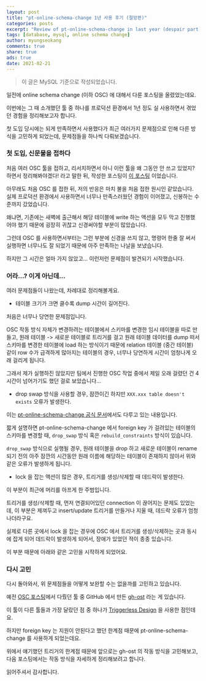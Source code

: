 ```yaml
---
layout: post
title: "pt-online-schema-change 1년 사용 후기 (절망편)"
categories: posts
excerpt: "Review of pt-online-schema-change in last year (despair part)"
tags: [database, mysql, online schema change]
author: myungseokang
comments: true
share: true
ads: true
date: 2021-02-21
---
```


> 이 글은 MySQL 기준으로 작성되었습니다.

일전에 online schema change (이하 OSC) 에 대해서 다룬 포스팅을 올렸었는데요.

이번에는 그 때 소개했던 툴 중 하나를 프로덕션 환경에서 1년 정도 실 사용하면서 겪었던 경험을 정리해보고자 합니다.

첫 도입 당시에는 되게 만족하면서 사용했다가 최근 여러가지 문제점으로 인해 다른 방식을 고민하게 되었는데, 문제점들을 하나씩 다뤄보겠습니다.


### 첫 도입, 신문물을 접하다

처음 여러 OSC 툴을 접하고, 리서치하면서 아니 이런 툴을 왜 그동안 안 쓰고 있었지? 하면서 정리해봐야겠다! 라고 말한 뒤, 작성한 포스팅이 <a href="/posts/online-schema-change/" target="_blank">이 포스팅</a> 이었습니다.

아무래도 처음 OSC 를 접한 뒤, 저의 반응은 마치 불을 처음 접한 원시인 같았습니다. 실제 프로덕션 환경에서 사용하면서 너무나 만족스러웠던 경험이 이어졌고, 신봉하는 수준까지 갔었습니다.

왜냐면, 기존에는 새벽에 출근해서 해당 테이블에 write 하는 액션을 모두 막고 진행했어야 했기 때문에 굉장히 귀찮고 신경써야할 부분이 많았습니다.

그런데 OSC 를 사용하면서부터는 그런 부분에 신경을 쓰지 않고, 명령어 한줄 잘 써서 실행하면 너무나도 잘 되었기 때문에 아주 만족하는 나날을 보냈습니다.

하지만 그 시간은 얼마 가지 않았고... 이런저런 문제점이 발견되기 시작했습니다.


### 어라...? 이게 아닌데...

여러 문제점들이 나왔는데, 차례대로 정리해볼게요.

- 테이블 크기가 크면 클수록 dump 시간이 길어진다.

처음은 너무나 당연한 문제점입니다.

OSC 작동 방식 자체가 변경하려는 테이블에서 스키마를 변경한 임시 테이블을 따로 만들고, 원래 테이블 -> 새로운 테이블로 트리거를 걸고 원래 테이블 데이터를 dump 떠서 스키마를 변경한 테이블에 load 하는 방식이기 때문에 relation 테이블 (중간 테이블) 같이 row 수가 급격하게 많아지는 테이블의 경우, 너무나 당연하게 시간이 엄청나게 오래 걸리게 됩니다.

그래서 제가 실행하진 않았지만 팀에서 진행한 OSC 작업 중에서 제일 오래 걸렸던 건 4시간이 넘어가기도 했던 걸로 보았습니다...

- drop swap 방식을 사용할 경우, 잠깐이긴 하지만 `XXX.xxx table doesn't exists` 오류가 발생한다.

이는 <a href="https://www.percona.com/doc/percona-toolkit/LATEST/pt-online-schema-change.html" target="_blank">pt-online-schema-change 공식 문서</a>에서도 다루고 있는 내용입니다.

짧게 설명하면 pt-online-schema-change 에서 foreign key 가 걸려있는 테이블의 스키마를 변경할 때, `drop_swap` 방식 혹은 `rebuild_constraints` 방식이 있습니다.

`drop_swap` 방식으로 실행될 경우, 원래 테이블을 drop 하고 새로운 테이블이 rename 되기 전의 아주 잠깐의 시간동안 원래 이름에 해당하는 테이블이 존재하지 않아서 위와 같은 오류가 발생하게 됩니다.

- lock 을 잡는 액션이 많은 경우, 트리거를 생성/삭제할 때 데드락이 발생한다.

이 부분이 최근에 머리를 아프게 한 주범입니다.

트리거를 생성/삭제할 때, 먼저 연결되어있던 connection 이 끊어지는 문제도 있었는데, 이 부분은 제껴두고 insert/update 트리거를 만들거나 지울 때, 데드락 오류가 엄청 나더라구요.

실제로 다른 곳에서 lock 을 잡는 경우에 OSC 에서 트리거를 생성/삭제하는 곳과 동시에 잡게 되어 데드락이 발생하게 되어서, 장애가 있었던 적이 종종 있습니다.

이 부분 때문에 아래와 같은 고민을 시작하게 되었어요.


### 다시 고민

다시 돌아와서, 위 문제점들을 어떻게 보완할 수는 없을까를 고민하고 있습니다.

예전 <a href="/posts/online-schema-change/" target="_blank">OSC 포스팅</a>에서 다뤘던 툴 중 GitHub 에서 만든 <a href="https://github.com/github/gh-ost" target="_blank">gh-ost</a> 라는 게 있습니다.

이 툴이 다른 툴들과 가장 달랐던 점 중 하나가 <a href="https://github.com/github/gh-ost/blob/master/doc/triggerless-design.md" target="_blank">Triggerless Design</a> 을 사용한 점인데요.

하지만 foreign key 는 지원이 안된다고 했던 한계점 때문에 pt-online-schema-change 를 사용하게 되었는데요.

위에서 얘기했던 트리거의 한계점 때문에 앞으로는 gh-ost 의 작동 방식을 고민해보고, 다음 포스팅에서는 작동 방식을 자세하게 정리해보려고 합니다.

읽어주셔서 감사합니다.
